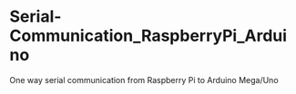 # Serial-Communication_RaspberryPi_Arduino
One way serial communication from Raspberry Pi to Arduino Mega/Uno
